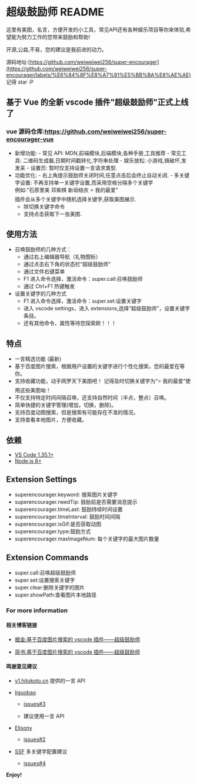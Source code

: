 # 超级鼓励师 README

这里有美图，名言，方便开发的小工具，常见API还有各种娱乐项目等你来体验,希望能为努力工作的您带来鼓励和帮助!

开源,公益,不易，您的建议是我前进的动力。

源码地址:[https://github.com/weiweiwei256/super-encourager](https://github.com/weiweiwei256/super-encourager/labels/%E6%84%8F%E8%A7%81%E5%BB%BA%E8%AE%AE) 记得 star :P

## 基于 Vue 的全新 vscode 插件"超级鼓励师"正式上线了

### vue 源码仓库:https://github.com/weiweiwei256/super-encourager-vue

-   新增功能: - 常见 API: MDN,前端模块,后端模块,各种手册,工具推荐 - 常见工具: 二维码生成器,日期时间戳转化,字符串处理 - 娱乐放松: 小游戏,搞破坏,发发呆 - 设置页: 暂时仅支持设置一言请求类型.
-   功能优化: - 右上角提示鼓励师关闭时间,任意点击后会终止自动关闭. - 多关键字设置:
    不再支持单一关键字设置,而采用空格分隔多个关键字<br>
    例如:"石原里美 邓紫棋 新垣结衣 ⭐ 我的最爱"<br>
    插件会从多个关键字中随机选择关键字,获取美图展示.
    -   除切换关键字命令
    -   支持点击获取下一张美图.

## 使用方法

-   召唤鼓励师的几种方式：
    -   通过右上编辑器导航（礼物图标）
    -   通过点击右下角的状态栏“超级鼓励师”
    -   通过文件右键菜单
    -   F1 进入命令选择，激活命令：super.call:召唤鼓励师
    -   通过 Ctrl+F1 热键触发
-   设置关键字的几种方式
    -   F1 进入命令选择，激活命令：super.set:设置关键字
    -   进入 vscode settings，进入 extensions,选择“超级鼓励师”，设置关键字条目。
    -   还有其他命令，属性等待您探索欧！！！

## 特点

-   一言精选功能 (最新)
-   基于百度图片搜索，根据用户设置的关键字进行个性化搜索，您的最爱在等你。
-   支持收藏功能，动手网罗天下美图吧！ 记得及时切换关键字为“⭐ 我的最爱”使用这些美图呦！
-   不仅支持特定时间间隔召唤，还支持自然时间（半点，整点）召唤。
-   简单快捷的关键字管理(增加，切换，删除)。
-   支持百度动图搜索，但是搜索有可能存在不准的情况。
-   支持查看本地图片，方便收藏。

## 依赖

-   [VS Code 1.35.1+](https://code.visualstudio.com/)
-   [Node.js 8+](https://nodejs.org)

## Extension Settings

-   superencourager.keyword: 搜索图片关键字
-   superencourager.needTip: 鼓励前是否需要消息提示
-   superencourager.timeLast: 鼓励持续时间设置
-   superencourager.timeInterval: 鼓励时间间隔
-   superencourager.isGif:是否获取动图
-   superencourager.type:鼓励方式
-   superencourager.maxImageNum: 每个关键字的最大图片数量

## Extension Commands

-   super.call:召唤超级鼓励师
-   super.set:设置搜索关键字
-   super.clear:删除关键字的图片
-   super.showPath:查看图片本地路径

### For more information

#### 相关博客链接

-   [掘金:基于百度图片搜索的 vscode 插件——超级鼓励师](https://juejin.im/post/5d4d138951882575595c44e0)

-   [简书:基于百度图片搜索的 vscode 插件——超级鼓励师](https://www.jianshu.com/p/ae750a86eaf8)

#### 鸣谢意见建议

-   [v1.hitokoto.cn](v1.hitokoto.cn) 提供的一言 API

-   [liguobao](https://github.com/liguobao)

    -   [issues#3](https://github.com/weiweiwei256/super-encourager/issues/3)

    -   建议使用一言 API

-   [Elisony](https://github.com/Elisony)

    -   [issues#2](https://github.com/weiweiwei256/super-encourager/issues/2)

-   [SSF](https://github.com/SSFsystem) 多关键字配置建议
    -   [issues#4](https://github.com/weiweiwei256/super-encourager/issues/4)

**Enjoy!**
